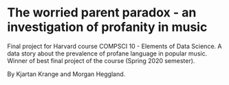 # The worried parent paradox - an investigation of profanity in music
Final project for Harvard course COMPSCI 10 - Elements of Data Science. 
A data story about the prevalence of profane language in popular music. 
Winner of best final project of the course (Spring 2020 semester). 

By Kjartan Krange and Morgan Heggland.
